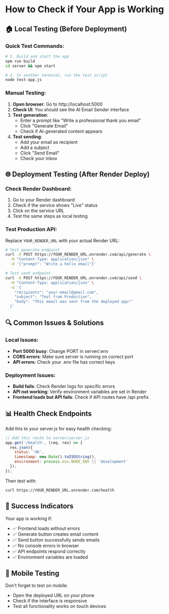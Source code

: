 # How to Check if Your App is Working

## 🏠 Local Testing (Before Deployment)

### Quick Test Commands:
```bash
# 1. Build and start the app
npm run build
cd server && npm start

# 2. In another terminal, run the test script
node test-app.js
```

### Manual Testing:
1. **Open browser**: Go to http://localhost:5000
2. **Check UI**: You should see the AI Email Sender interface
3. **Test generation**: 
   - Enter a prompt like "Write a professional thank you email"
   - Click "Generate Email"
   - Check if AI-generated content appears
4. **Test sending**:
   - Add your email as recipient
   - Add a subject
   - Click "Send Email"
   - Check your inbox

## 🌐 Deployment Testing (After Render Deploy)

### Check Render Dashboard:
1. Go to your Render dashboard
2. Check if the service shows "Live" status
3. Click on the service URL
4. Test the same steps as local testing

### Test Production API:
Replace `YOUR_RENDER_URL` with your actual Render URL:

```bash
# Test generate endpoint
curl -X POST https://YOUR_RENDER_URL.onrender.com/api/generate \
  -H "Content-Type: application/json" \
  -d '{"prompt": "Write a hello email"}'

# Test send endpoint
curl -X POST https://YOUR_RENDER_URL.onrender.com/api/send \
  -H "Content-Type: application/json" \
  -d '{
    "recipients": "your-email@gmail.com",
    "subject": "Test from Production",
    "body": "This email was sent from the deployed app!"
  }'
```

## 🔍 Common Issues & Solutions

### Local Issues:
- **Port 5000 busy**: Change PORT in server/.env
- **CORS errors**: Make sure server is running on correct port
- **API errors**: Check your .env file has correct keys

### Deployment Issues:
- **Build fails**: Check Render logs for specific errors
- **API not working**: Verify environment variables are set in Render
- **Frontend loads but API fails**: Check if API routes have /api prefix

## 📊 Health Check Endpoints

Add this to your server.js for easy health checking:

```javascript
// Add this route to server/server.js
app.get('/health', (req, res) => {
  res.json({ 
    status: 'OK', 
    timestamp: new Date().toISOString(),
    environment: process.env.NODE_ENV || 'development'
  });
});
```

Then test with:
```bash
curl https://YOUR_RENDER_URL.onrender.com/health
```

## 🎯 Success Indicators

Your app is working if:
- ✅ Frontend loads without errors
- ✅ Generate button creates email content
- ✅ Send button successfully sends emails
- ✅ No console errors in browser
- ✅ API endpoints respond correctly
- ✅ Environment variables are loaded

## 📱 Mobile Testing

Don't forget to test on mobile:
- Open the deployed URL on your phone
- Check if the interface is responsive
- Test all functionality works on touch devices